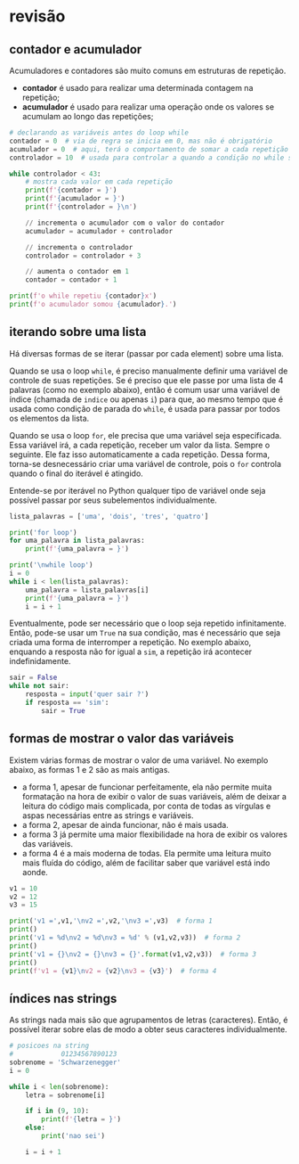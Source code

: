 # revisão

## contador e acumulador

Acumuladores e contadores são muito comuns em estruturas de repetição.

- **contador** é usado para realizar uma determinada contagem na repetição;
- **acumulador** é usado para realizar uma operação onde os valores se acumulam ao longo das repetições;

```python
# declarando as variáveis antes do loop while
contador = 0  # via de regra se inicia em 0, mas não é obrigatório
acumulador = 0  # aqui, terá o comportamento de somar a cada repetição
controlador = 10  # usada para controlar a quando a condição no while será falsa

while controlador < 43:
    # mostra cada valor em cada repetição
    print(f'{contador = }')
    print(f'{acumulador = }')
    print(f'{controlador = }\n')

    // incrementa o acumulador com o valor do contador
    acumulador = acumulador + controlador

    // incrementa o controlador
    controlador = controlador + 3

    // aumenta o contador em 1
    contador = contador + 1

print(f'o while repetiu {contador}x')
print(f'o acumulador somou {acumulador}.')
```

## iterando sobre uma lista

Há diversas formas de se iterar (passar por cada element) sobre uma lista.

Quando se usa o loop `while`, é preciso manualmente definir uma variável de controle de suas repetições. Se é preciso que ele passe por uma lista de 4 palavras (como no exemplo abaixo), então é comum usar uma variável de índice (chamada de `indice` ou apenas `i`) para que, ao mesmo tempo que é usada como condição de parada do `while`, é usada para passar por todos os elementos da lista.

Quando se usa o loop `for`, ele precisa que uma variável seja especificada. Essa variável irá, a cada repetição, receber um valor da lista. Sempre o seguinte. Ele faz isso automaticamente a cada repetição. Dessa forma, torna-se desnecessário criar uma variável de controle, pois o `for` controla quando o final do iterável é atingido.

Entende-se por iterável no Python qualquer tipo de variável onde seja possível passar por seus subelementos individualmente.

```python
lista_palavras = ['uma', 'dois', 'tres', 'quatro']

print('for loop')
for uma_palavra in lista_palavras:
    print(f'{uma_palavra = }')

print('\nwhile loop')
i = 0
while i < len(lista_palavras):
    uma_palavra = lista_palavras[i]
    print(f'{uma_palavra = }')
    i = i + 1
```

Eventualmente, pode ser necessário que o loop seja repetido infinitamente. Então, pode-se usar um `True` na sua condição, mas é necessário que seja criada uma forma de interromper a repetição. No exemplo abaixo, enquando a resposta não for igual a `sim`, a repetição irá acontecer indefinidamente.

```python
sair = False
while not sair:
    resposta = input('quer sair ?')
    if resposta == 'sim':
        sair = True
```

## formas de mostrar o valor das variáveis

Existem várias formas de mostrar o valor de uma variável.
No exemplo abaixo, as formas 1 e 2 são as mais antigas.
- a forma 1, apesar de funcionar perfeitamente, ela não permite muita formatação na hora de exibir o valor de suas variáveis, além de deixar a leitura do código mais complicada, por conta de todas as vírgulas e aspas necessárias entre as strings e variáveis.
- a forma 2, apesar de ainda funcionar, não é mais usada.
- a forma 3 já permite uma maior flexibilidade na hora de exibir os valores das variáveis.
- a forma 4 é a mais moderna de todas. Ela permite uma leitura muito mais fluída do código, além de facilitar saber que variável está indo aonde.

```python
v1 = 10
v2 = 12
v3 = 15

print('v1 =',v1,'\nv2 =',v2,'\nv3 =',v3)  # forma 1
print()
print('v1 = %d\nv2 = %d\nv3 = %d' % (v1,v2,v3))  # forma 2
print()
print('v1 = {}\nv2 = {}\nv3 = {}'.format(v1,v2,v3))  # forma 3
print()
print(f'v1 = {v1}\nv2 = {v2}\nv3 = {v3}')  # forma 4
```

## índices nas strings

As strings nada mais são que agrupamentos de letras (caracteres). Então, é possível iterar sobre elas de modo a obter seus caracteres individualmente.

```python
# posicoes na string
#            01234567890123
sobrenome = 'Schwarzenegger'
i = 0

while i < len(sobrenome):
    letra = sobrenome[i]

    if i in (9, 10):
        print(f'{letra = }')
    else:
        print('nao sei')

    i = i + 1
```
